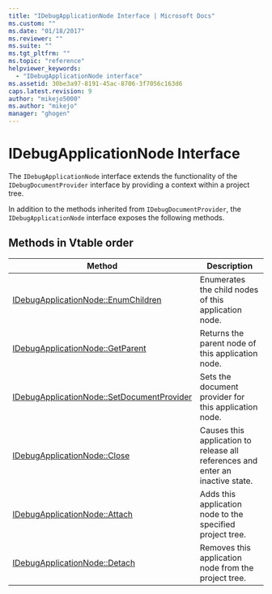 ```yaml
---
title: "IDebugApplicationNode Interface | Microsoft Docs"
ms.custom: ""
ms.date: "01/18/2017"
ms.reviewer: ""
ms.suite: ""
ms.tgt_pltfrm: ""
ms.topic: "reference"
helpviewer_keywords: 
  - "IDebugApplicationNode interface"
ms.assetid: 30be3a97-8191-45ac-8706-3f7056c163d6
caps.latest.revision: 9
author: "mikejo5000"
ms.author: "mikejo"
manager: "ghogen"
---
```

# IDebugApplicationNode Interface
The `IDebugApplicationNode` interface extends the functionality of the `IDebugDocumentProvider` interface by providing a context within a project tree.  
  
 In addition to the methods inherited from `IDebugDocumentProvider`, the `IDebugApplicationNode` interface exposes the following methods.  
  
## Methods in Vtable order  
  
|Method|Description|  
|------------|-----------------|  
|[IDebugApplicationNode::EnumChildren](../../winscript/reference/idebugapplicationnode-enumchildren.md)|Enumerates the child nodes of this application node.|  
|[IDebugApplicationNode::GetParent](../../winscript/reference/idebugapplicationnode-getparent.md)|Returns the parent node of this application node.|  
|[IDebugApplicationNode::SetDocumentProvider](../../winscript/reference/idebugapplicationnode-setdocumentprovider.md)|Sets the document provider for this application node.|  
|[IDebugApplicationNode::Close](../../winscript/reference/idebugapplicationnode-close.md)|Causes this application to release all references and enter an inactive state.|  
|[IDebugApplicationNode::Attach](../../winscript/reference/idebugapplicationnode-attach.md)|Adds this application node to the specified project tree.|  
|[IDebugApplicationNode::Detach](../../winscript/reference/idebugapplicationnode-detach.md)|Removes this application node from the project tree.|
